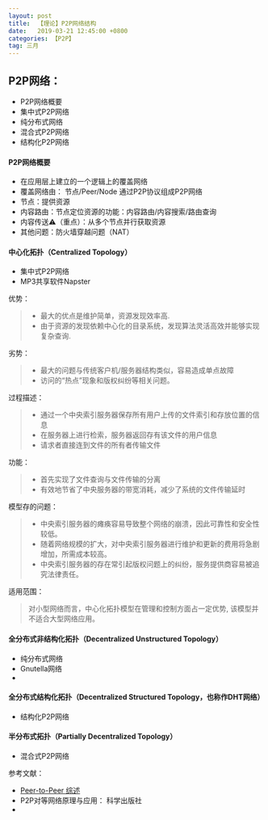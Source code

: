 ```yaml
---
layout: post
title:  【理论】P2P网络结构
date:   2019-03-21 12:45:00 +0800
categories: 【P2P】
tag: 三月
---
```


## P2P网络：
+ P2P网络概要
+ 集中式P2P网络
+ 纯分布式网络
+ 混合式P2P网络
+ 结构化P2P网络

#### P2P网络概要
+ 在应用层上建立的一个逻辑上的覆盖网络
+ 覆盖网络由： 节点/Peer/Node 通过P2P协议组成P2P网络
+ 节点：提供资源
+ 内容路由：节点定位资源的功能：内容路由/内容搜索/路由查询
+ 内容传送⚠️（重点）：从多个节点并行获取资源
+ 其他问题：防火墙穿越问题（NAT）


#### 中心化拓扑（Centralized Topology）

+ 集中式P2P网络
+ MP3共享软件Napster

优势：
>- 最大的优点是维护简单，资源发现效率高.
>- 由于资源的发现依赖中心化的目录系统，发现算法灵活高效并能够实现复杂查询.

劣势：
>- 最大的问题与传统客户机/服务器结构类似，容易造成单点故障
>- 访问的“热点”现象和版权纠纷等相关问题。

过程描述：
>- 通过一个中央索引服务器保存所有用户上传的文件索引和存放位置的信息
>- 在服务器上进行检索，服务器返回存有该文件的用户信息
>- 请求者直接连到文件的所有者传输文件

功能：
>- 首先实现了文件查询与文件传输的分离
>- 有效地节省了中央服务器的带宽消耗，减少了系统的文件传输延时

模型存的问题：
>- 中央索引服务器的瘫痪容易导致整个网络的崩溃，因此可靠性和安全性较低。
>- 随着网络规模的扩大，对中央索引服务器进行维护和更新的费用将急剧增加，所需成本较高。
>- 中央索引服务器的存在常引起版权问题上的纠纷，服务提供商容易被追究法律责任。

适用范围：
> 对小型网络而言，中心化拓扑模型在管理和控制方面占一定优势, 该模型并不适合大型网络应用。


#### 全分布式非结构化拓扑（Decentralized Unstructured Topology）
+ 纯分布式网络
+ Gnutella网络
+ 



#### 全分布式结构化拓扑（Decentralized Structured Topology，也称作DHT网络）
+ 结构化P2P网络



#### 半分布式拓扑（Partially Decentralized Topology）
+ 混合式P2P网络


参考文献：
+ [Peer-to-Peer 综述](http://www.intsci.ac.cn/users/luojw/P2P/ch02.html)
+ P2P对等网络原理与应用： 科学出版社
+ 


